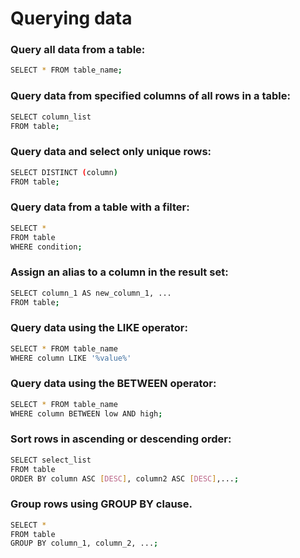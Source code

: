 # Querying data

### Query all data from a table:
```bash
SELECT * FROM table_name;
```

### Query data from specified columns of all rows in a table:
```bash
SELECT column_list
FROM table;
```

### Query data and select only unique rows:
```bash
SELECT DISTINCT (column)
FROM table;
```

### Query data from a table with a filter:
```bash
SELECT *
FROM table
WHERE condition;
```

### Assign an alias to a column in the result set:
```bash
SELECT column_1 AS new_column_1, ...
FROM table;
```

### Query data using the LIKE operator:
```bash
SELECT * FROM table_name
WHERE column LIKE '%value%'
```

### Query data using the BETWEEN operator:
```bash
SELECT * FROM table_name
WHERE column BETWEEN low AND high;
```

### Sort rows in ascending or descending order:
```bash
SELECT select_list
FROM table
ORDER BY column ASC [DESC], column2 ASC [DESC],...;
```

### Group rows using GROUP BY clause.
```bash
SELECT *
FROM table
GROUP BY column_1, column_2, ...;
```